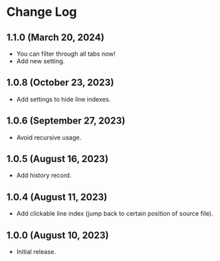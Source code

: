 # Change Log

## 1.1.0 (March 20, 2024)

- You can filter through all tabs now!
- Add new setting.

## 1.0.8 (October 23, 2023)

- Add settings to hide line indexes.

## 1.0.6 (September 27, 2023)

- Avoid recursive usage.

## 1.0.5 (August 16, 2023)

- Add history record.

## 1.0.4 (August 11, 2023)

- Add clickable line index (jump back to certain position of source file).

## 1.0.0 (August 10, 2023)

- Initial release.